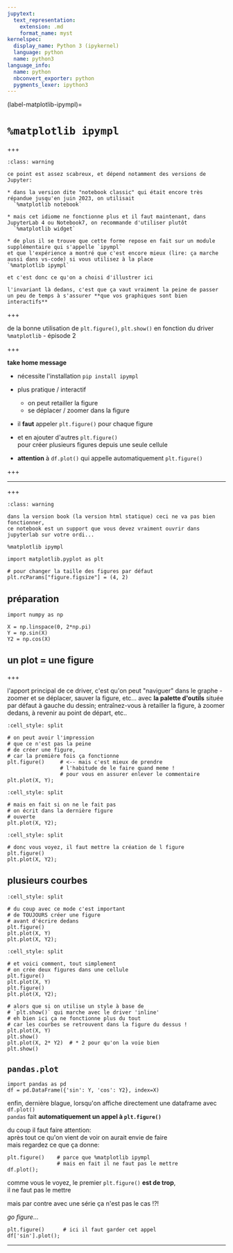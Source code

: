 ```yaml
---
jupytext:
  text_representation:
    extension: .md
    format_name: myst
kernelspec:
  display_name: Python 3 (ipykernel)
  language: python
  name: python3
language_info:
  name: python
  nbconvert_exporter: python
  pygments_lexer: ipython3
---
```


(label-matplotlib-ipympl)=
# `%matplotlib ipympl`

+++

````{admonition} avertissement
:class: warning

ce point est assez scabreux, et dépend notamment des versions de Jupyter:

* dans la version dite "notebook classic" qui était encore très répandue jusqu'en juin 2023, on utilisait  
  `%matplotlib notebook`

* mais cet idiome ne fonctionne plus et il faut maintenant, dans JupyterLab 4 ou Notebook7, on recommande d'utiliser plutôt  
  `%matplotlib widget`

* de plus il se trouve que cette forme repose en fait sur un module supplémentaire qui s'appelle `ipympl`
et que l'expérience a montré que c'est encore mieux (lire: ça marche aussi dans vs-code) si vous utilisez à la place
`%matplotlib ipympl`

et c'est donc ce qu'on a choisi d'illustrer ici

l'invariant là dedans, c'est que ça vaut vraiment la peine de passer un peu de temps à s'assurer **que vos graphiques sont bien interactifs**
````

+++

de la bonne utilisation de `plt.figure()`, `plt.show()` en fonction du driver `%matplotlib` - épisode 2

+++

**take home message**

* nécessite l'installation `pip install ipympl`
* plus pratique / interactif  
  * on peut retailler la figure
  * se déplacer / zoomer dans la figure
* il **faut** appeler `plt.figure()` pour chaque figure  
* et en ajouter d'autres `plt.figure()`  
  pour créer plusieurs figures depuis une seule cellule

* **attention** à `df.plot()` qui appelle automatiquement `plt.figure()`

+++

***

+++

````{admonition} seulement dans un notebook
:class: warning

dans la version book (la version html statique) ceci ne va pas bien fonctionner,
ce notebook est un support que vous devez vraiment ouvrir dans jupyterlab sur votre ordi...
````

```{code-cell} ipython3
%matplotlib ipympl
```

```{code-cell} ipython3
import matplotlib.pyplot as plt

# pour changer la taille des figures par défaut
plt.rcParams["figure.figsize"] = (4, 2)
```

## préparation

```{code-cell} ipython3
import numpy as np

X = np.linspace(0, 2*np.pi)
Y = np.sin(X)
Y2 = np.cos(X)
```

## un plot = une figure

+++

l'apport principal de ce driver, c'est qu'on peut "naviguer" dans le graphe - zoomer et se déplacer, sauver la figure, etc... avec **la palette d'outils** située par défaut à gauche du dessin; entraînez-vous à retailler la figure, à zoomer dedans, à revenir au point de départ, etc..

```{code-cell} ipython3
:cell_style: split

# on peut avoir l'impression
# que ce n'est pas la peine
# de créer une figure,
# car la première fois ça fonctionne
plt.figure()     # <-- mais c'est mieux de prendre
                 # l'habitude de le faire quand meme !
                 # pour vous en assurer enlever le commentaire
plt.plot(X, Y);
```

```{code-cell} ipython3
:cell_style: split

# mais en fait si on ne le fait pas
# on écrit dans la dernière figure
# ouverte
plt.plot(X, Y2);
```

```{code-cell} ipython3
:cell_style: split

# donc vous voyez, il faut mettre la création de l figure
plt.figure()
plt.plot(X, Y2);
```

## plusieurs courbes

```{code-cell} ipython3
:cell_style: split

# du coup avec ce mode c'est important
# de TOUJOURS créer une figure
# avant d'écrire dedans
plt.figure()
plt.plot(X, Y)
plt.plot(X, Y2);
```

```{code-cell} ipython3
:cell_style: split

# et voici comment, tout simplement
# on crée deux figures dans une cellule
plt.figure()
plt.plot(X, Y)
plt.figure()
plt.plot(X, Y2);
```

```{code-cell} ipython3
# alors que si on utilise un style à base de
# `plt.show()` qui marche avec le driver 'inline'
# eh bien ici ça ne fonctionne plus du tout
# car les courbes se retrouvent dans la figure du dessus !
plt.plot(X, Y)
plt.show()
plt.plot(X, 2* Y2)  # * 2 pour qu'on la voie bien
plt.show()
```

## `pandas.plot`

```{code-cell} ipython3
import pandas as pd
df = pd.DataFrame({'sin': Y, 'cos': Y2}, index=X)
```

enfin, dernière blague, lorsqu'on affiche directement une dataframe avec `df.plot()`  
`pandas` fait **automatiquement un appel à `plt.figure()`**  

du coup il faut faire attention:  
après tout ce qu'on vient de voir on aurait envie de faire  
mais regardez ce que ça donne:

```{code-cell} ipython3
plt.figure()    # parce que %matplotlib ipympl
                # mais en fait il ne faut pas le mettre
df.plot();
```

comme vous le voyez, le premier `plt.figure()` **est de trop**,  
il ne faut pas le mettre

mais par contre avec une série ça n'est pas le cas !?!

*go figure*…

```{code-cell} ipython3
plt.figure()      # ici il faut garder cet appel
df['sin'].plot();
```

***
